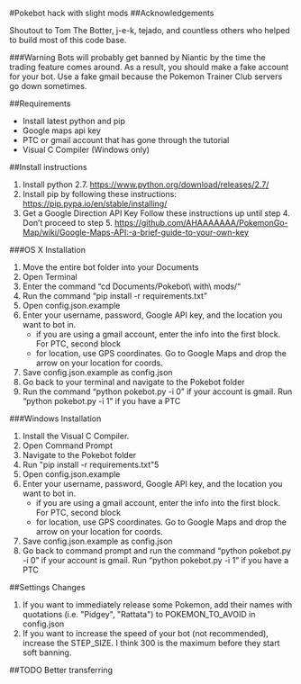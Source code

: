 #Pokebot hack with slight mods
##Acknowledgements

Shoutout to Tom The Botter, j-e-k, tejado, and countless others who helped to build most of this code base.

###Warning
Bots will probably get banned by Niantic by the time the trading feature comes around. As a result, you should make a fake account for your bot. Use a fake gmail because the Pokemon Trainer Club servers go down sometimes.

##Requirements
* Install latest python and pip
* Google maps api key
* PTC or gmail account that has gone through the tutorial
* Visual C Compiler (Windows only)

##Install instructions

1. Install python 2.7. https://www.python.org/download/releases/2.7/
2. Install pip by following these instructions: https://pip.pypa.io/en/stable/installing/
3. Get a Google Direction API Key
	Follow these instructions up until step 4. Don’t proceed to step 5.
	https://github.com/AHAAAAAAA/PokemonGo-Map/wiki/Google-Maps-API:-a-brief-guide-to-your-own-key

###OS X Installation
1. Move the entire bot folder into your Documents
2. Open Terminal
3. Enter the command “cd Documents/Pokebot\ with\ mods/“
4. Run the command “pip install -r requirements.txt”
5. Open config.json.example
6. Enter your username, password, Google API key, and the location you want to bot in.
	- if you are using a gmail account, enter the info into the first block. For PTC, second block
	- for location, use GPS coordinates. Go to Google Maps and drop the arrow on your location for coords.
7. Save config.json.example as config.json
8. Go back to your terminal and navigate to the Pokebot folder
9. Run the command “python pokebot.py -i 0” if your account is gmail. Run “python pokebot.py -i 1” if you have a PTC

###Windows Installation
1. Install the Visual C Compiler.
2. Open Command Prompt
3. Navigate to the Pokebot folder
4. Run "pip install -r requirements.txt"5
5. Open config.json.example
6. Enter your username, password, Google API key, and the location you want to bot in.
    - if you are using a gmail account, enter the info into the first block. For PTC, second block
    - for location, use GPS coordinates. Go to Google Maps and drop the arrow on your location for coords.
7. Save config.json.example as config.json
8. Go back to command prompt and run the command “python pokebot.py -i 0” if your account is gmail. Run “python pokebot.py -i 1” if you have a PTC

##Settings Changes

1. If you want to immediately release some Pokemon, add their names with quotations (i.e. "Pidgey", "Rattata") to POKEMON_TO_AVOID in config.json
2. If you want to increase the speed of your bot (not recommended), increase the STEP_SIZE. I think 300 is the maximum before they start soft banning.

##TODO
Better transferring
